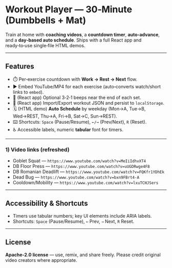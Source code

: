 # Workout Player — 30‑Minute (Dumbbells + Mat)

Train at home with **coaching videos**, a **countdown timer**, **auto‑advance**, and a **day‑based auto schedule**. Ships with a full React app and ready‑to‑use single‑file HTML demos.

---

## Features
- ⏱️ Per‑exercise countdown with **Work → Rest → Next** flow.
- ▶️ Embed YouTube/MP4 for each exercise (auto‑converts watch/short links to `embed`).
- 🔔 (React app) Optional 3‑2‑1 beeps near the end of each set.
- 💾 (React app) Import/Export workout JSON and persist to `localStorage`.
- 🗓️ (HTML demo) **Auto Schedule** by weekday (Mon→A, Tue→B, Wed→REST, Thu→A, Fri→B, Sat→C, Sun→REST).
- ⌨️ Shortcuts: `Space` (Pause/Resume), `←/→` (Prev/Next), `R` (Reset).
- ♿ Accessible labels, numeric **tabular** font for timers.

---

### 1) Video links (refreshed)
- Goblet Squat — `https://www.youtube.com/watch?v=MeIiIdhvXT4`
- DB Floor Press — `https://www.youtube.com/watch?v=uUGDRwge4F8`
- DB Romanian Deadlift — `https://www.youtube.com/watch?v=FQKfr1YDhEk`
- Dead Bug — `https://www.youtube.com/watch?v=bxn9FBrt4-A`
- Cooldown/Mobility — `https://www.youtube.com/watch?v=lxuTCHJSers`

---

## Accessibility & Shortcuts
- Timers use tabular numbers; key UI elements include ARIA labels.
- Shortcuts: `Space` (Pause/Resume), `←` Prev, `→` Next, `R` Reset.

---

## License
**Apache-2.0 license** — use, remix, and share freely. Please credit original video creators where appropriate.
